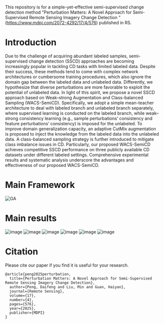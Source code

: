 This repository is for a simple-yet-effective semi-supervised change detection method "Perturbation Matters: A Novel Approach for Semi-Supervised Remote Sensing Imagery Change Detection "(https://www.mdpi.com/2072-4292/17/4/576) published in RS.
# Introduction
Due to the challenge of acquiring abundant labeled samples, semi-supervised change detection (SSCD) approaches are becoming increasingly popular in tackling CD tasks with limited labeled data. Despite their success, these methods tend to come with complex network architectures or cumbersome training procedures, which also ignore the domain gap between the labeled data and unlabeled data. Differently, we hypothesize that diverse perturbations are more favorable to exploit the potential of unlabeled data. In light of this spirit, we propose a novel SSCD approach based on Weak–strong Augmentation and Class-balanced Sampling (WACS-SemiCD). Specifically, we adopt a simple mean-teacher architecture to deal with labeled branch and unlabeled branch separately, where supervised learning is conducted on the labeled branch, while weak–strong consistency learning (e.g., sample perturbations’ consistency and feature perturbations’ consistency) is imposed for the unlabeled. To improve domain generalization capacity, an adaptive CutMix augmentation is proposed to inject the knowledge from the labeled data into the unlabeled data. A class-balanced sampling strategy is further introduced to mitigate class imbalance issues in CD. Particularly, our proposed WACS-SemiCD achieves competitive SSCD performance on three publicly available CD datasets under different labeled settings. Comprehensive experimental results and systematic analysis underscore the advantages and effectiveness of our proposed WACS-SemiCD.
# Main Framework

![GA](https://github.com/user-attachments/assets/03522aac-70f0-46cb-8982-cd850ee78bce)

# Main results 
![image](https://github.com/user-attachments/assets/6dce7298-62d4-4684-a187-a58747b3b213)
![image](https://github.com/user-attachments/assets/b60acf41-ec25-4ded-b233-e688b2c805d2)
![image](https://github.com/user-attachments/assets/15e99f74-62f0-4925-9871-1b4b48b4dbcc)
![image](https://github.com/user-attachments/assets/ece03faa-e970-4a31-aa8a-7375acd4ef21)
![image](https://github.com/user-attachments/assets/4c7df81a-de20-4abb-a39b-f824ddecf1c7)
![image](https://github.com/user-attachments/assets/2522ab6b-d6c4-447b-b897-9cf0d78d8a1d)



# Citation
Please cite our paper if you find it is useful for your research.
```
@article{peng2025perturbation,
  title={Perturbation Matters: A Novel Approach for Semi-Supervised Remote Sensing Imagery Change Detection},
  author={Peng, Daifeng and Liu, Min and Guan, Haiyan},
  journal={Remote Sensing},
  volume={17},
  number={4},
  pages={576},
  year={2025},
  publisher={MDPI}
}
```
